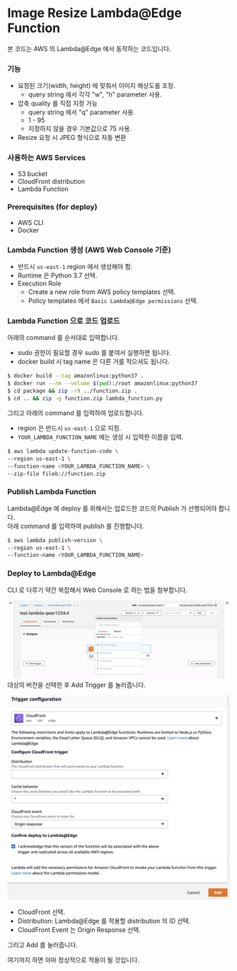 # Image Resize Lambda@Edge Function

본 코드는 AWS 의 Lambda@Edge 에서 동작하는 코드입니다.

### 기능
- 요청된 크기(width, height) 에 맞춰서 이미지 해상도를 조정.
    - query string 에서 각각 "w", "h" parameter 사용.
- 압축 quality 를 직접 지정 가능
    - query string 에서 "q" parameter 사용.
    - 1 - 95
    - 지정하지 않을 경우 기본값으로 75 사용.
- Resize 요청 시 JPEG 형식으로 자동 변환

### 사용하는 AWS Services
- S3 bucket
- CloudFront distribution
- Lambda Function

### Prerequisites (for deploy)
- AWS CLI
- Docker

### Lambda Function 생성 (AWS Web Console 기준)
- 반드시 ```us-east-1``` region 에서 생성해야 함.
- Runtime 은 Python 3.7 선택.
- Execution Role
    - Create a new role from AWS policy templates 선택.
    - Policy templates 에서 ```Basic Lambda@Edge permissions``` 선택.

### Lambda Function 으로 코드 업로드
아래의 command 를 순서대로 입력합니다.
- sudo 권한이 필요할 경우 sudo 를 붙여서 실행하면 됩니다.
- docker build 시 tag name 은 다른 거를 적으셔도 됩니다.
```bash
$ docker build --tag amazonlinux:python37 .
$ docker run --rm --volume $(pwd):/root amazonlinux:python37
$ cd package && zip -r9 ../function.zip .
$ cd .. && zip -g function.zip lambda_function.py
```

그리고 아래의 command 를 입력하여 업로드합니다.
- region 은 반드시 ```us-east-1``` 으로 지정.
- ```YOUR_LAMBDA_FUNCTION_NAME``` 에는 생성 시 입력한 이름을 입력.
```bash
$ aws lambda update-function-code \
--region us-east-1 \
--function-name <YOUR_LAMBDA_FUNCTION_NAME> \
--zip-file fileb://function.zip
```

### Publish Lambda Function
Lambda@Edge 에 deploy 를 위해서는 업로드한 코드의 Publish 가 선행되어야 합니다.  
아래 command 를 입력하여 publish 를 진행합니다.
```bash
$ aws lambda publish-version \
--region us-east-1 \
--function-name <YOUR_LAMBDA_FUNCTION_NAME>
```

### Deploy to Lambda@Edge
CLI 로 다루기 약간 복잡해서 Web Console 로 하는 법을 첨부합니다.

![Step 1](./images/step1.png)
대상의 버전을 선택한 후 Add Trigger 를 눌러줍니다.

![Step 2](./images/step2.png)
- CloudFront 선택.
- Distribution: Lambda@Edge 를 적용할 distribution 의 ID 선택.
- CloudFront Event 는 Origin Response 선택.

그리고 Add 를 눌러줍니다.

여기까지 하면 아마 정상적으로 적용이 될 것입니다.